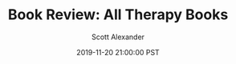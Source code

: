 ---
layout: podcast
title: "Book Review: All Therapy Books"
author: Scott Alexander
description: https://slatestarcodex.com/2019/11/20/book-review-all-therapy-books/
date: 2019-11-20 21:00:00 PST
length: 4077138
duration: 1019
guid: book-review-all-therapy-books
---